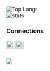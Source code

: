 
![Top Langs](https://github-readme-stats.vercel.app/api/top-langs/?username=enforcd&theme=dark&layout=compact)<br />
![stats](https://github-readme-stats.vercel.app/api?username=enforcd&theme=dark&show_icons=true&layout=compact) 

### Connections
[<img align="left" alt="YouTube" width="22px" src="https://lh3.googleusercontent.com/proxy/vbWDZ5xFxF1Jwzc6SfoLL2PyKey5Cgt7EPxtZXSJ5x_JO-ouz2x_hQw0UYv_GKS_WjoMxAk2fCmdyw4Nv-H4wmBBBwMvcyZdAtvFEVWMDKUY11XVmgGU0Ob4eALe9HlsBrei3VaoESlb81BBXATqJSxHrdabxFRBu8GhUc-k03ze7xU" />][youtube]
[<img align="left" alt="Discord" width="22px" src="https://logos-world.net/wp-content/uploads/2020/12/Discord-Logo.png" />][discord]
<br />
<br />

<img src="https://github-profile-trophy.vercel.app/api/pin/?username=enforcd&margin-w=25&margin-h=25&column=7&theme=darkhub" />


[auth]: https://github.com/enforcd/auth-api-fixed
[brute]: https://github.com/enforcd/bruteforcer
[youtube]: https://www.youtube.com/channel/UCU2rG-Pd80-8Zon5i-YOcUw
[discord]: https://discord.com/users/768456422366117908
